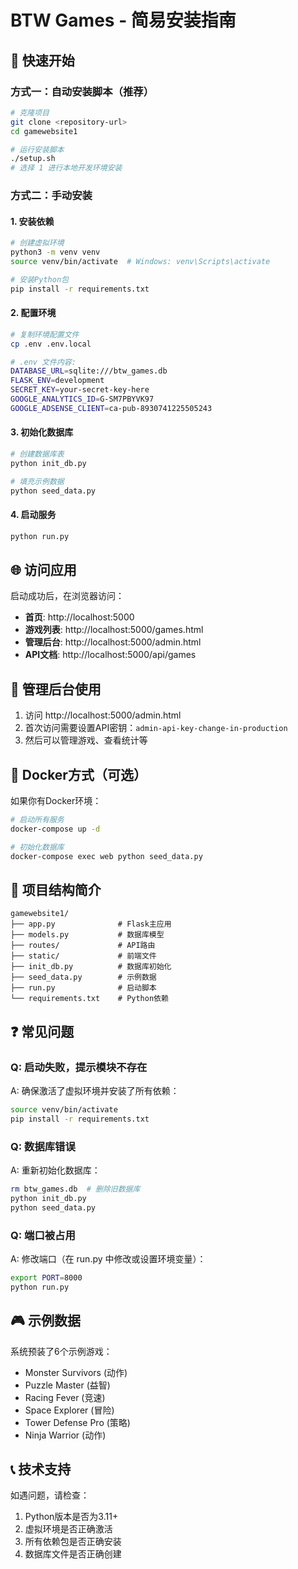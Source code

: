 # BTW Games - 简易安装指南

## 🚀 快速开始

### 方式一：自动安装脚本（推荐）

```bash
# 克隆项目
git clone <repository-url>
cd gamewebsite1

# 运行安装脚本
./setup.sh
# 选择 1 进行本地开发环境安装
```

### 方式二：手动安装

#### 1. 安装依赖

```bash
# 创建虚拟环境
python3 -m venv venv
source venv/bin/activate  # Windows: venv\Scripts\activate

# 安装Python包
pip install -r requirements.txt
```

#### 2. 配置环境

```bash
# 复制环境配置文件
cp .env .env.local

# .env 文件内容:
DATABASE_URL=sqlite:///btw_games.db
FLASK_ENV=development
SECRET_KEY=your-secret-key-here
GOOGLE_ANALYTICS_ID=G-SM7PBYVK97
GOOGLE_ADSENSE_CLIENT=ca-pub-8930741225505243
```

#### 3. 初始化数据库

```bash
# 创建数据库表
python init_db.py

# 填充示例数据
python seed_data.py
```

#### 4. 启动服务

```bash
python run.py
```

## 🌐 访问应用

启动成功后，在浏览器访问：

- **首页**: http://localhost:5000
- **游戏列表**: http://localhost:5000/games.html
- **管理后台**: http://localhost:5000/admin.html
- **API文档**: http://localhost:5000/api/games

## 🔧 管理后台使用

1. 访问 http://localhost:5000/admin.html
2. 首次访问需要设置API密钥：`admin-api-key-change-in-production`
3. 然后可以管理游戏、查看统计等

## 🐳 Docker方式（可选）

如果你有Docker环境：

```bash
# 启动所有服务
docker-compose up -d

# 初始化数据库
docker-compose exec web python seed_data.py
```

## 📁 项目结构简介

```
gamewebsite1/
├── app.py              # Flask主应用
├── models.py           # 数据库模型
├── routes/             # API路由
├── static/             # 前端文件
├── init_db.py          # 数据库初始化
├── seed_data.py        # 示例数据
├── run.py              # 启动脚本
└── requirements.txt    # Python依赖
```

## ❓ 常见问题

### Q: 启动失败，提示模块不存在
A: 确保激活了虚拟环境并安装了所有依赖：
```bash
source venv/bin/activate
pip install -r requirements.txt
```

### Q: 数据库错误
A: 重新初始化数据库：
```bash
rm btw_games.db  # 删除旧数据库
python init_db.py
python seed_data.py
```

### Q: 端口被占用
A: 修改端口（在 run.py 中修改或设置环境变量）：
```bash
export PORT=8000
python run.py
```

## 🎮 示例数据

系统预装了6个示例游戏：
- Monster Survivors (动作)
- Puzzle Master (益智)
- Racing Fever (竞速)
- Space Explorer (冒险)
- Tower Defense Pro (策略)
- Ninja Warrior (动作)

## 📞 技术支持

如遇问题，请检查：
1. Python版本是否为3.11+
2. 虚拟环境是否正确激活
3. 所有依赖包是否正确安装
4. 数据库文件是否正确创建